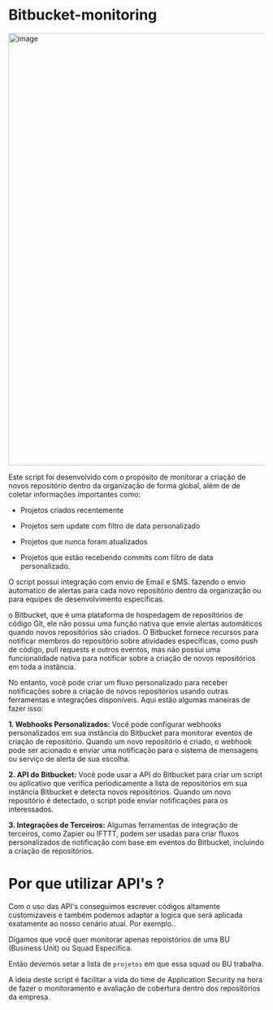 # Bitbucket-monitoring

<img width="850" alt="image" src="https://github.com/DreadPirateRobertt/Bitbucket-monitoring/assets/82410029/c1b27714-9c04-422b-b6bf-072e483d3e3c">


Este script foi desenvolvido com o propósito de monitorar a criação de novos repositório dentro da organização de forma global, além de de coletar informações importantes como: 

- Projetos criados recentemente

- Projetos sem update com filtro de data personalizado

- Projetos que nunca foram atualizados 

- Projetos que estão recebendo commits com filtro de data personalizado.


O script possui integração com envio de Email e SMS. fazendo o envio automatico de alertas para cada novo repositório dentro da organização ou para equipes de desenvolvimento específicas.

o Bitbucket, que é uma plataforma de hospedagem de repositórios de código Git, ele não possui uma função nativa que envie alertas automáticos quando novos repositórios são criados. O Bitbucket fornece recursos para notificar membros do repositório sobre atividades específicas, como push de código, pull requests e outros eventos, mas não possui uma funcionalidade nativa para notificar sobre a criação de novos repositórios em toda a instância.

No entanto, você pode criar um fluxo personalizado para receber notificações sobre a criação de novos repositórios usando outras ferramentas e integrações disponíveis. Aqui estão algumas maneiras de fazer isso:

**1.	Webhooks Personalizados:** Você pode configurar webhooks personalizados em sua instância do Bitbucket para monitorar eventos de criação de repositório. Quando um novo repositório é criado, o webhook pode ser acionado e enviar uma notificação para o sistema de mensagens ou serviço de alerta de sua escolha.

**2.	API do Bitbucket:** Você pode usar a API do Bitbucket para criar um script ou aplicativo que verifica periodicamente a lista de repositórios em sua instância Bitbucket e detecta novos repositórios. Quando um novo repositório é detectado, o script pode enviar notificações para os interessados.

**3.	Integrações de Terceiros:** Algumas ferramentas de integração de terceiros, como Zapier ou IFTTT, podem ser usadas para criar fluxos personalizados de notificação com base em eventos do Bitbucket, incluindo a criação de repositórios.

# Por que utilizar API's ?

Com o uso das API's conseguimos escrever códigos altamente customizaveis e também podemos adaptar a logica que será aplicada exatamente ao nosso cenário atual.
Por exemplo..

Digamos que você quer monitorar apenas repoistórios de uma BU (Business Unit) ou Squad Especifica.

Então devemos setar a lista de `projetos` em que essa squad ou BU trabalha.

A ideia deste script é facilitar a vida do time de Application Security na hora de fazer o monitoramento e avaliação de cobertura dentro dos repositórios da empresa.
